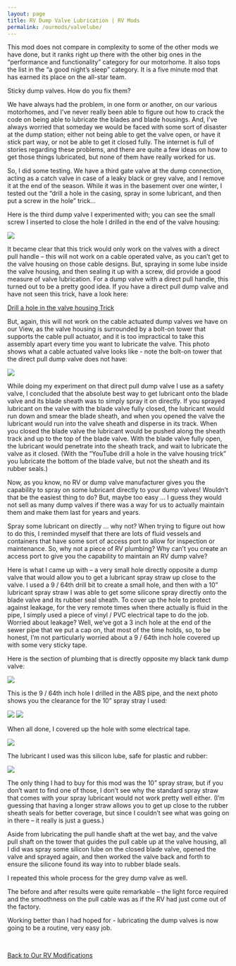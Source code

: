 ```yaml
---
layout: page
title: RV Dump Valve Lubrication | RV Mods
permalink: /ourmods/valvelube/
---
```

This mod does not compare in complexity to some of the other mods we have done, but it ranks right up there with the other big ones in the “performance and functionality” category for our motorhome.  It also tops the list in the “a good night’s sleep” category.  It is a five minute mod that has earned its place on the all-star team.

Sticky dump valves.  How do you fix them?

We have always had the problem, in one form or another, on our various motorhomes, and I’ve never really been able to figure out how to crack the code on being able to lubricate the blades and blade housings.  And, I’ve always worried that someday we would be faced with some sort of disaster at the dump station; either not being able to get the valve open, or have it stick part way, or not be able to get it closed fully.  The internet is full of stories regarding these problems, and there are quite a few ideas on how to get those things lubricated, but none of them have really worked for us.  

So, I did some testing.  We have a third gate valve at the dump connection, acting as a catch valve in case of a leaky black or grey valve, and I remove it at the end of the season.  While it was in the basement over one winter, I tested out the “drill a hole in the casing, spray in some lubricant, and then put a screw in the hole” trick...  

Here is the third dump valve I experimented with; you can see the small screw I inserted to close the hole I drilled in the end of the valve housing:

<img src="/assets/webvalvelube6.jpg"/>

It became clear that this trick would only work on the valves with a direct pull handle – this will not work on a cable operated valve, as you can’t get to the valve housing on those cable designs.  But, spraying in some lube inside the valve housing, and then sealing it up with a screw, did provide a good measure of valve lubrication.  For a dump valve with a direct pull handle, this turned out to be a pretty good idea.  If you have a direct pull dump valve and have not seen this trick, have a look here:

<a href = "https://www.youtube.com/watch?v=TGv9THpOdmw" target="_blank">Drill a hole in the valve housing Trick </a>

But, again, this will not work on the cable actuated dump valves we have on our View, as the valve housing is surrounded by a bolt-on tower that supports the cable pull actuator, and it is too impractical to take this assembly apart every time you want to lubricate the valve.  This photo shows what a cable actuated valve looks like - note the bolt-on tower that the direct pull dump valve does not have:

<img src="/assets/webvalvelube7.jpg"/>

While doing my experiment on that direct pull dump valve I use as a safety valve, I concluded that the absolute best way to get lubricant onto the blade valve and its blade sheath was to simply spray it on directly.  If you sprayed lubricant on the valve with the blade valve fully closed, the lubricant would run down and smear the blade sheath, and when you opened the valve the lubricant would run into the valve sheath and disperse in its track.  When you closed the blade valve the lubricant would be pushed along the sheath track and up to the top of the blade valve.  With the blade valve fully open, the lubricant would penetrate into the sheath track, and wait to lubricate the valve as it closed.  (With the “YouTube drill a hole in the valve housing trick” you lubricate the bottom of the blade valve, but not the sheath and its rubber seals.)

Now, as you know, no RV or dump valve manufacturer gives you the capability to spray on some lubricant directly to your dump valves!  Wouldn’t that be the easiest thing to do?  But, maybe too easy ... I guess they would not sell as many dump valves if there was a way for us to actually maintain them and make them last for years and years.

Spray some lubricant on directly ... why not?  When trying to figure out how to do this, I reminded myself that there are lots of fluid vessels and containers that have some sort of access port to allow for inspection or maintenance.  So, why not a piece of RV plumbing?  Why can’t you create an access port to give you the capability to maintain an RV dump valve?  

Here is what I came up with – a very small hole directly opposite a dump valve that would allow you to get a lubricant spray straw up close to the valve.  I used a 9 / 64th drill bit to create a small hole, and then with a 10” lubricant spray straw I was able to get some silicone spray directly onto the blade valve and its rubber seal sheath.  To cover up the hole to protect against leakage, for the very remote times when there actually is fluid in the pipe, I simply used a piece of vinyl / PVC electrical tape to do the job.  Worried about leakage?  Well, we’ve got a 3 inch hole at the end of the sewer pipe that we put a cap on, that most of the time holds, so, to be honest, I’m not particularly worried about a 9 / 64th inch hole covered up with some very sticky tape.

Here is the section of plumbing that is directly opposite my black tank dump valve:

<img src="/assets/webvalvelube1.jpg"/>

This is the 9 / 64th inch hole I drilled in the ABS pipe, and the next photo shows you the clearance for the 10” spray stray I used:

<img src="/assets/webvalvelube2.jpg"/>

<img src="/assets/webvalvelube3.jpg"/>

When all done, I covered up the hole with some electrical tape.

<img src="/assets/webvalvelube4.jpg"/>

The lubricant I used was this silicon lube, safe for plastic and rubber:

<img src="/assets/webvalvelube5.jpg"/>

The only thing I had to buy for this mod was the 10” spray straw, but if you don’t want to find one of those, I don’t see why the standard spray straw that comes with your spray lubricant would not work pretty well either.  (I’m guessing that having a longer straw allows you to get up close to the rubber sheath seals for better coverage, but since I couldn’t see what was going on in there – it really is just a guess.)

Aside from lubricating the pull handle shaft at the wet bay, and the valve pull shaft on the tower that guides the pull cable up at the valve housing, all I did was spray some silicon lube on the closed blade valve, opened the valve and sprayed again, and then worked the valve back and forth to ensure the silicone found its way into to rubber blade seals.  

I repeated this whole process for the grey dump valve as well.

The before and after results were quite remarkable – the light force required and the smoothness on the pull cable was as if the RV had just come out of the factory.

Working better than I had hoped for - lubricating the dump valves is now going to be a routine, very easy job.

<br>

[Back to Our RV Modifications](/ourmods/)
